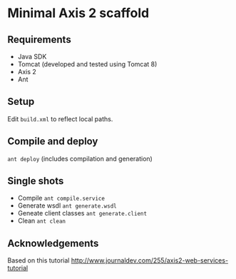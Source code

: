 # Minimal Axis 2 scaffold

## Requirements

- Java SDK
- Tomcat (developed and tested using Tomcat 8)
- Axis 2
- Ant

## Setup

Edit ```build.xml``` to reflect local paths.

## Compile and deploy

```ant deploy``` (includes compilation and generation)

## Single shots

- Compile ```ant compile.service```
- Generate wsdl ```ant generate.wsdl```
- Geneate client classes ```ant generate.client```
- Clean ```ant clean```

## Acknowledgements
Based on this tutorial http://www.journaldev.com/255/axis2-web-services-tutorial



